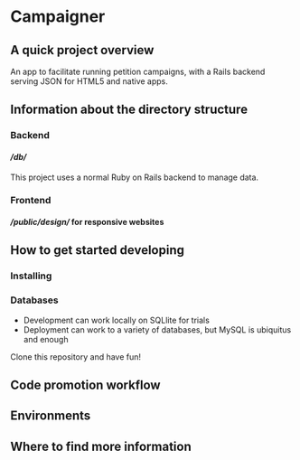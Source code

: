 Campaigner
=======================

## A quick project overview

An app to facilitate running petition campaigns, with a Rails backend serving JSON for HTML5 and native apps.

## Information about the directory structure

### Backend 

#### */db/* 

This project uses a normal Ruby on Rails backend to manage data.

### Frontend

#### */public/design/* for responsive websites

## How to get started developing

### Installing 

### Databases

* Development  can work locally on SQLlite for trials
* Deployment can work to a variety of databases, but MySQL is ubiquitus and enough

Clone this repository and have fun!

## Code promotion workflow

## Environments

## Where to find more information
